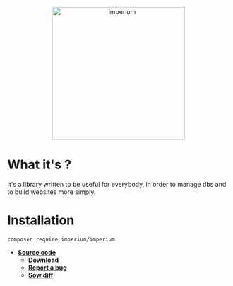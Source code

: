 <p align="center"><img src="https://zupimages.net/up/18/08/rd2u.png" width="300" alt="imperium"></p>

# What it's ?

It's a library written to be useful for everybody, in order to manage dbs and to build websites more simply.

# **Installation**

`composer require imperium/imperium`

* [**Source code**](https://git.fumseck.eu/cgit/imperium)
    * [**Download**](https://git.fumseck.eu/cgit/imperium/snapshot/imperium-10.zip)
    * [**Report a bug**](mailto:bugzilla@laposte.net)
    * [**Sow diff**](https://git.fumseck.eu/cgit/imperium/diff/?id=10&id2=8.3.6&dt=2)
    
